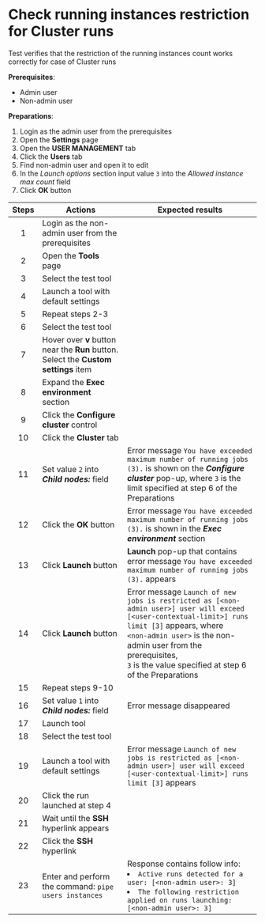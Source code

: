 # Check running instances restriction for Cluster runs

Test verifies that the restriction of the running instances count works correctly for case of Cluster runs

**Prerequisites**:
- Admin user
- Non-admin user

**Preparations**:
1. Login as the admin user from the prerequisites 
2. Open the **Settings** page
3. Open the **USER MANAGEMENT** tab
4. Click the **Users** tab
5. Find non-admin user and open it to edit
6. In the *Launch options* section input value `3` into the *Allowed instance max count* field
7. Click **OK** button

| Steps | Actions | Expected results |
|:-----:|-------------------------------------------------------------------------------------------------------------------------------------------------|-------------------------------------------------------------------------------------------------------------------------------------------------------------------------------------------------------------------------------------------------------------------------------------|
| 1 | Login as the non-admin user from the prerequisites | |
| 2 | Open the **Tools** page | |
| 3 | Select the test tool | |
| 4 | Launch a tool with default settings | |
| 5 | Repeat steps 2-3 | |
| 6 | Select the test tool | |
| 7 | Hover over **v** button near the **Run** button. Select the **Custom settings** item | |
| 8 | Expand the **Exec environment** section | |
| 9 | Click the **Configure cluster** control | |
| 10 | Click the **Cluster** tab | |
| 11 | Set value `2` into ***Child nodes:*** field | Error message `You have exceeded maximum number of running jobs (3).` is shown on the ***Configure cluster*** pop-up, where `3` is the limit specified at step 6 of the Preparations |
| 12 | Click the **OK** button | Error message `You have exceeded maximum number of running jobs (3).` is shown in the ***Exec environment*** section |
| 13 | Click **Launch** button | **Launch** pop-up that contains error message `You have exceeded maximum number of running jobs (3).` appears | 
| 14 | Click **Launch** button | Error message `Launch of new jobs is restricted as [<non-admin user>] user will exceed [<user-contextual-limit>] runs limit [3]` appears, where <br> `<non-admin user>` is the non-admin user from the prerequisites, <br> `3` is the value specified at step 6 of the Preparations |
| 15 | Repeat steps 9-10 | |
| 16 | Set value `1` into ***Child nodes:*** field | Error message disappeared | |
| 17 | Launch tool | |
| 18 | Select the test tool | |
| 19 | Launch a tool with default settings | Error message `Launch of new jobs is restricted as [<non-admin user>] user will exceed [<user-contextual-limit>] runs limit [3]` appears |
| 20 | Click the run launched at step 4 | |
| 21 | Wait until the **SSH** hyperlink appears | |
| 22 | Click the **SSH** hyperlink | |
| 23 | Enter and perform the command: `pipe users instances` | Response contains follow info: <li> `Active runs detected for a user: [<non-admin user>: 3]` <li> `The following restriction applied on runs launching: [<non-admin user>: 3]` |
